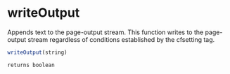 # writeOutput

 Appends text to the page-output stream.
 This function writes to the page-output stream regardless of
 conditions established by the cfsetting tag.

```javascript
writeOutput(string)
```

```javascript
returns boolean
```
